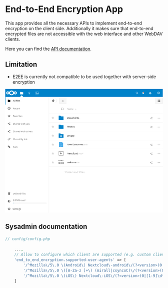 # End-to-End Encryption App

This app provides all the necessary APIs to implement end-to-end encryption
on the client side. Additionally it makes sure that end-to-end encrypted
files are not accessible with the web interface and other WebDAV clients.

Here you can find the [API documentation](https://github.com/nextcloud/end_to_end_encryption/blob/master/doc/api.md).

## Limitation

- E2EE is currently not compatible to be used together with server-side encryption

![](doc/screenshots/e2ee-files-listing.png)

## Sysadmin documentation

```php
// config/config.php

    ...,
    // Allow to configure which client are supported (e.g. custom clients)
    'end_to_end_encryption.supported-user-agents' => [
        '/^Mozilla\/5\.0 \(Android\) Nextcloud\-android\/(?<version>(0|[1-9]\d*)\.(0|[1-9]\d*)\.(0|[1-9]\d*)).*$/' => '3.13.0',
        '/^Mozilla\/5\.0 \([A-Za-z ]+\) (mirall|csyncoC)\/(?<version>(0|[1-9]\d*)\.(0|[1-9]\d*)\.(0|[1-9]\d*)).*$/' => '3.0.0',
        '/^Mozilla\/5\.0 \(iOS\) Nextcloud\-iOS\/(?<version>(0|[1-9]\d*)\.(0|[1-9]\d*)\.(0|[1-9]\d*)).*$/' => '3.0.5',
    ]
```
